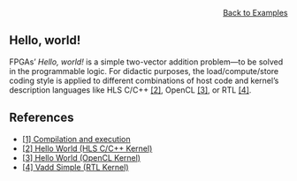 <div id="readme" class="Box-body readme blob js-code-block-container">
<article class="markdown-body entry-content p-3 p-md-6" itemprop="text">
<p align="right">
<a href="https://github.com/fpgasystems/hacc/blob/main/docs/examples.md#examples">Back to Examples</a>
</p>

# Hello, world!
FPGAs’ *Hello, world!* is a simple two-vector addition problem—to be solved in the programmable logic. For didactic purposes, the load/compute/store coding style is applied to different combinations of host code and kernel’s description languages like HLS C/C++ [[2]](#references), OpenCL [[3]](#references), or RTL [[4]](#references).

## References
* [[1] Compilation and execution](https://xilinx.github.io/Vitis_Accel_Examples/2022.1/html/compile_execute.html)
* [[2] Hello World (HLS C/C++ Kernel)](https://github.com/Xilinx/Vitis_Accel_Examples/tree/master/hello_world)
* [[3] Hello World (OpenCL Kernel)](https://github.com/Xilinx/Vitis_Accel_Examples/tree/master/ocl_kernels/cl_helloworld)
* [[4] Vadd Simple (RTL Kernel)](https://github.com/Xilinx/Vitis_Accel_Examples/tree/master/rtl_kernels/rtl_vadd)